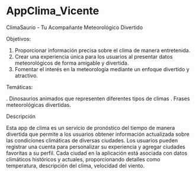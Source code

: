 # AppClima_Vicente

ClimaSaurio - Tu Acompañante Meteorológico Divertido

Objetivos:

1. Proporcionar información precisa sobre el clima de manera entretenida.
2. Crear una experiencia única para los usuarios al presentar datos meteorológicos de forma amigable y divertida.
3. Fomentar el interés en la meteorología mediante un enfoque divertido y atractivo.

Temáticas:

. Dinosaurios animados que representen diferentes tipos de climas
. Frases meteorológicas divertidas.

Descripción

Esta app de clima es un servicio de pronóstico del tiempo de manera divertida que permite a los usuarios obtener información actualizada sobre las condiciones climáticas de diversas ciudades. 
Los usuarios pueden registrar una cuenta para personalizar su experiencia y agregar ciudades favoritas a su perfil. 
Cada ciudad en la aplicación está asociada con datos climáticos históricos y actuales, proporcionando detalles como temperatura, descripción del clima, velocidad del viento.
